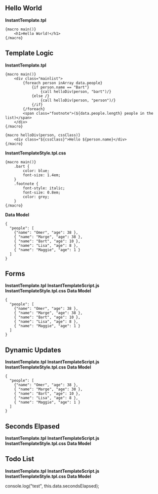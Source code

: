 ## Hello World

**InstantTemplate.tpl**

    {macro main()}
        <h1>Hello World!</h1>
    {/macro}

## Template Logic

**InstantTemplate.tpl**

    {macro main()}
        <div class="mainlist">
            {foreach person inArray data.people}
                {if person.name == "Bart"}
                    {call helloDiv(person, "bart")/}
                {else /}
                    {call helloDiv(person, "person")/}
                {/if}
            {/foreach}
            <span class="footnote">(${data.people.length} people in the list)</span>
        </div>
    {/macro}

    {macro helloDiv(person, cssClass)}
        <div class="${cssClass}">Hello ${person.name}</div>
    {/macro}

**InstantTemplateStyle.tpl.css**

    {macro main()}
        .bart {
            color: blue;
            font-size: 1.4em;
        }
        .footnote {
            font-style: italic;
            font-size: 0.8em;
            color: grey;
        }
    {/macro}

**Data Model**

    {
      "people": [
        {"name": "Omer", "age": 38 },
        { "name": "Marge", "age": 38 },
        { "name": "Bart", "age": 10 },
        { "name": "Lisa", "age": 8 },
        { "name": "Maggie", "age": 1 }
      ]
    }

## Forms

**InstantTemplate.tpl**
**InstantTemplateScript.js**
**InstantTemplateStyle.tpl.css**
**Data Model**

    {
      "people": [
        {"name": "Omer", "age": 38 },
        { "name": "Marge", "age": 38 },
        { "name": "Bart", "age": 10 },
        { "name": "Lisa", "age": 8 },
        { "name": "Maggie", "age": 1 }
      ]
    }

## Dynamic Updates

**InstantTemplate.tpl**
**InstantTemplateScript.js**
**InstantTemplateStyle.tpl.css**
**Data Model**

    {
      "people": [
        {"name": "Omer", "age": 38 },
        { "name": "Marge", "age": 38 },
        { "name": "Bart", "age": 10 },
        { "name": "Lisa", "age": 8 },
        { "name": "Maggie", "age": 1 }
      ]
    }

## Seconds Elpased

**InstantTemplate.tpl**
**InstantTemplateScript.js**
**InstantTemplateStyle.tpl.css**
**Data Model**

## Todo List

**InstantTemplate.tpl**
**InstantTemplateScript.js**
**InstantTemplateStyle.tpl.css**
**Data Model**




console.log("test", this.data.secondsElapsed);